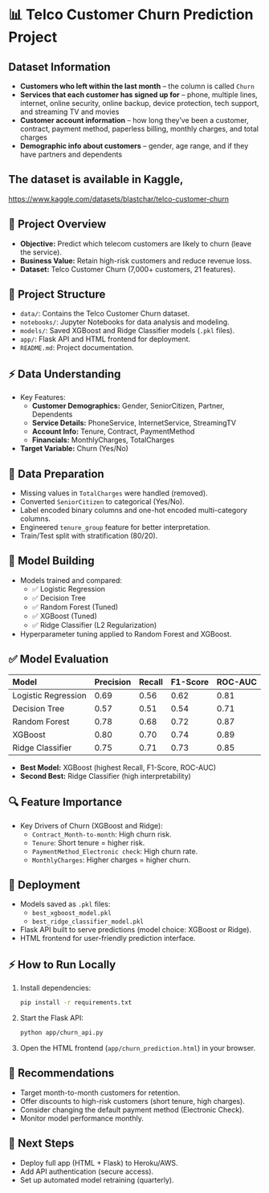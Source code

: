# 📊 Telco Customer Churn Prediction Project

## Dataset Information
- **Customers who left within the last month** – the column is called `Churn`
- **Services that each customer has signed up for** – phone, multiple lines, internet, online security, online backup, device protection, tech support, and streaming TV and movies
- **Customer account information** – how long they’ve been a customer, contract, payment method, paperless billing, monthly charges, and total charges
- **Demographic info about customers** – gender, age range, and if they have partners and dependents

## The dataset is available in Kaggle,
https://www.kaggle.com/datasets/blastchar/telco-customer-churn

## 🚀 Project Overview
- **Objective:** Predict which telecom customers are likely to churn (leave the service).
- **Business Value:** Retain high-risk customers and reduce revenue loss.
- **Dataset:** Telco Customer Churn (7,000+ customers, 21 features).

## 📂 Project Structure
- `data/`: Contains the Telco Customer Churn dataset.
- `notebooks/`: Jupyter Notebooks for data analysis and modeling.
- `models/`: Saved XGBoost and Ridge Classifier models (`.pkl` files).
- `app/`: Flask API and HTML frontend for deployment.
- `README.md`: Project documentation.

## ⚡ Data Understanding
- Key Features:
  - **Customer Demographics:** Gender, SeniorCitizen, Partner, Dependents
  - **Service Details:** PhoneService, InternetService, StreamingTV
  - **Account Info:** Tenure, Contract, PaymentMethod
  - **Financials:** MonthlyCharges, TotalCharges
- **Target Variable:** Churn (Yes/No)

## 🧹 Data Preparation
- Missing values in `TotalCharges` were handled (removed).
- Converted `SeniorCitizen` to categorical (Yes/No).
- Label encoded binary columns and one-hot encoded multi-category columns.
- Engineered `tenure_group` feature for better interpretation.
- Train/Test split with stratification (80/20).

## 🚦 Model Building
- Models trained and compared:
  - ✅ Logistic Regression
  - ✅ Decision Tree
  - ✅ Random Forest (Tuned)
  - ✅ XGBoost (Tuned)
  - ✅ Ridge Classifier (L2 Regularization)
- Hyperparameter tuning applied to Random Forest and XGBoost.

## ✅ Model Evaluation
| Model | Precision | Recall | F1-Score | ROC-AUC |
|:------|:----------|:-------|:---------|:--------|
| Logistic Regression | 0.69 | 0.56 | 0.62 | 0.81 |
| Decision Tree | 0.57 | 0.51 | 0.54 | 0.71 |
| Random Forest | 0.78 | 0.68 | 0.72 | 0.87 |
| XGBoost | 0.80 | 0.70 | 0.74 | 0.89 |
| Ridge Classifier | 0.75 | 0.71 | 0.73 | 0.85 |

- **Best Model:** XGBoost (highest Recall, F1-Score, ROC-AUC)
- **Second Best:** Ridge Classifier (high interpretability)

## 🔍 Feature Importance
- Key Drivers of Churn (XGBoost and Ridge):
  - `Contract_Month-to-month`: High churn risk.
  - `Tenure`: Short tenure = higher risk.
  - `PaymentMethod_Electronic check`: High churn rate.
  - `MonthlyCharges`: Higher charges = higher churn.

## 🚀 Deployment
- Models saved as `.pkl` files:
  - `best_xgboost_model.pkl`
  - `best_ridge_classifier_model.pkl`
- Flask API built to serve predictions (model choice: XGBoost or Ridge).
- HTML frontend for user-friendly prediction interface.

## ⚡ How to Run Locally
1. Install dependencies:
   ```bash
   pip install -r requirements.txt
   ```
2. Start the Flask API:
   ```bash
   python app/churn_api.py
   ```
3. Open the HTML frontend (`app/churn_prediction.html`) in your browser.

## 📌 Recommendations
- Target month-to-month customers for retention.
- Offer discounts to high-risk customers (short tenure, high charges).
- Consider changing the default payment method (Electronic Check).
- Monitor model performance monthly.

## 🔧 Next Steps
- Deploy full app (HTML + Flask) to Heroku/AWS.
- Add API authentication (secure access).
- Set up automated model retraining (quarterly).
